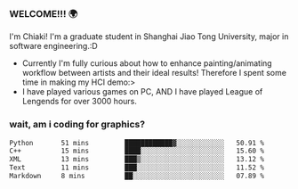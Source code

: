### WELCOME!!! 🌍

I'm Chiaki! I'm a graduate student in Shanghai Jiao Tong University, major in software engineering.:D

-  Currently I'm fully curious about how to enhance painting/animating workflow between artists and their ideal results! Therefore I spent some time in making my HCI demo:>
-  I have played various games on PC, AND I have played League of Lengends for over 3000 hours.


### wait, am i coding for graphics?
<!--START_SECTION:waka-->

```txt
Python       51 mins         ████████████▓░░░░░░░░░░░░   50.91 %
C++          15 mins         ████░░░░░░░░░░░░░░░░░░░░░   15.60 %
XML          13 mins         ███▒░░░░░░░░░░░░░░░░░░░░░   13.12 %
Text         11 mins         ███░░░░░░░░░░░░░░░░░░░░░░   11.52 %
Markdown     8 mins          ██░░░░░░░░░░░░░░░░░░░░░░░   07.89 %
```

<!--END_SECTION:waka-->

<!--
**Chiaki-meow/Chiaki-meow** is a ✨ _special_ ✨ repository because its `README.md` (this file) appears on your GitHub profile.

Here are some ideas to get you started:

- 🔭 I’m currently working on ...
- 🌱 I’m currently learning ...
- 👯 I’m looking to collaborate on ...
- 🤔 I’m looking for help with ...
- 💬 Ask me about ...
- 📫 How to reach me: ...
- 😄 Pronouns: ...
- ⚡ Fun fact: ...
-->
